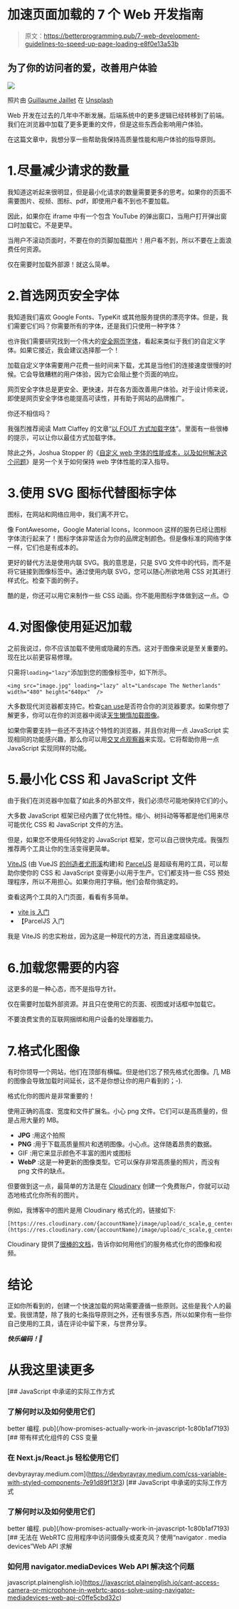 # 加速页面加载的 7 个 Web 开发指南

> 原文：<https://betterprogramming.pub/7-web-development-guidelines-to-speed-up-page-loading-e8f0e13a53b>

## 为了你的访问者的爱，改善用户体验

![](img/7e01d65063943308ce33668383b2bbf4.png)

照片由 [Guillaume Jaillet](https://unsplash.com/@i_am_g?utm_source=medium&utm_medium=referral) 在 [Unsplash](https://unsplash.com?utm_source=medium&utm_medium=referral)

Web 开发在过去的几年中不断发展。后端系统中的更多逻辑已经转移到了前端。我们在浏览器中加载了更多更重的文件，但是这些东西会影响用户体验。

在这篇文章中，我想分享一些帮助我保持高质量性能和用户体验的指导原则。

# 1.尽量减少请求的数量

我知道这听起来很明显，但是最小化请求的数量需要更多的思考。如果你的页面不需要图片、视频、图标、pdf，即使用户看不到也不要加载。

因此，如果你在 iframe 中有一个包含 YouTube 的弹出窗口，当用户打开弹出窗口时加载它。不是更早。

当用户不滚动页面时，不要在你的页脚加载图片！用户看不到，所以不要在上面浪费任何资源。

仅在需要时加载外部源！就这么简单。

# 2.首选网页安全字体

我知道我们喜欢 Google Fonts、TypeKit 或其他服务提供的漂亮字体。但是，我们需要它们吗？你需要所有的字体，还是我们只使用一种字体？

也许我们需要研究找到一个伟大的[安全网页字体](https://www.w3schools.com/cssref/css_websafe_fonts.asp)，看起来类似于我们的自定义字体。如果它接近，我会建议选择那一个！

加载自定义字体需要用户花费一些时间来下载，尤其是当他们的连接速度很慢的时候。它会导致糟糕的用户体验，因为它会阻止整个页面的响应。

网页安全字体总是更安全、更快速，并在各方面改善用户体验。对于设计师来说，即使是网页安全字体也能提高可读性，并有助于网站的品牌推广。

你还不相信吗？

我强烈推荐阅读 Matt Claffey 的文章“[以 FOUT 方式加载字体](https://mattclaffey.medium.com/loading-fonts-the-fout-way-92beed75dc38)”。里面有一些很棒的提示，可以让你以最佳方式加载字体。

除此之外，Joshua Stopper 的《[自定义 web 字体的性能成本，以及如何解决这个问题](https://www.wholegraindigital.com/blog/performant-web-fonts/)》是另一个关于如何保持 web 字体性能的深入指导。

# 3.使用 SVG 图标代替图标字体

图标，在网站和网络应用中，我们离不开它。

像 FontAwesome，Google Material Icons，Iconmoon 这样的服务已经让图标字体流行起来了！图标字体非常适合为你的品牌定制颜色。但是像标准的网络字体一样，它们也是有成本的。

更好的替代方法是使用内联 SVG。我的意思是，只是 SVG 文件中的代码，而不是将它链接到图像标签中。通过使用内联 SVG，您可以随心所欲地用 CSS 对其进行样式化。检查下面的例子。

酷的是，你还可以用它来制作一些 CSS 动画。你不能用图标字体做到这一点。😊

# 4.对图像使用延迟加载

之前我说过，你不应该加载不使用或隐藏的东西。这对于图像来说是至关重要的。现在比以前更容易修理。

只需将`loading="lazy"`添加到您的图像标签中，如下所示。

```
<img src="image.jpg" loading="lazy" alt="Landscape The Netherlands" width="480" height="640px"  />
```

大多数现代浏览器都支持它。检查[can use](https://caniuse.com/loading-lazy-attr)是否符合你的浏览器要求。如果你想了解更多，你可以在你的浏览器中阅读[天生懒惰加载图像](/native-lazy-loading-in-the-browser-85dabe6653ed)。

如果你需要支持一些还不支持这个特性的浏览器，并且你对用一点 JavaScript 实现相同的功能感兴趣，那么你可以用[交叉点观察器](/lazy-loading-images-with-the-intersection-observer-e8ad57a1682c)来实现。它将帮助你用一点 JavaScript 实现同样的功能。

# 5.最小化 CSS 和 JavaScript 文件

由于我们在浏览器中加载了如此多的外部文件，我们必须尽可能地保持它们的小。

大多数 JavaScript 框架已经内置了优化特性。缩小、树抖动等等都是他们用来尽可能优化 CSS 和 JavaScript 文件的方法。

但是，如果您不使用任何特定的 JavaScript 框架，您可以自己很快完成。我强烈推荐两个工具让你的生活变得更简单。

[ViteJS](https://vitejs.dev/) (由 VueJS [的创造者尤雨溪](https://medium.com/u/4f198f5f1f12?source=post_page-----e8f0e13a53b--------------------------------)构建)和 [ParcelJS](https://parceljs.org/) 是超级有用的工具，可以帮助你使你的 CSS 和 JavaScript 变得更小以用于生产。它们都支持一些 CSS 预处理程序，所以不用担心。如果你用打字稿，他们会帮你搞定的。

查看这两个工具的入门页面，看看有多简单。

*   [vite js 入门](https://vitejs.dev/guide/)
*   【ParcelJS 入门

我是 ViteJS 的忠实粉丝，因为这是一种现代的方法，而且速度超级快。

# 6.加载您需要的内容

这更多的是一种心态，而不是指导方针。

仅在需要时加载外部资源。并且只在使用它的页面、视图或对话框中加载它。

不要浪费宝贵的互联网捆绑和用户设备的处理器能力。

# 7.格式化图像

有时你领导一个网站，他们在顶部有横幅。但是他们忘了预先格式化图像。几 MB 的图像会导致加载时间延长，这不是你想让你的用户看到的；-).

格式化你的图片是非常重要的！

使用正确的高度、宽度和文件扩展名。小心 png 文件。它们可以是高质量的，但是占用大量的 MB。

*   **JPG** :用这个拍照
*   **PNG** :用于下载高质量照片和透明图像。小心点。这伴随着昂贵的数据。
*   GIF :用它来显示颜色不丰富的图片或图标
*   **WebP** :这是一种更新的图像类型。它可以保存非常高质量的照片，而没有 png 文件的缺点。

但要做到这一点，最简单的方法是在 [Cloudinary](https://cloudinary.com/) 创建一个免费账户，你就可以动态地格式化你所有的图片。

例如，我博客中的图片是用 Cloudinary 格式化的，链接如下:

```
[https://res.cloudinary.com/{accountName}/image/upload/c_scale,g_center,w_300,f_auto/{imageUrl}](https://res.cloudinary.com/{accountName}/image/upload/c_scale,g_center,w_300,f_auto/{imageUrl})
```

Cloudinary 提供了[很棒的文档](https://cloudinary.com/documentation/image_transformations)，告诉你如何用他们的服务格式化你的图像和视频。

# 结论

正如你所看到的，创建一个快速加载的网站需要遵循一些原则。这些是我个人的最爱。我很清楚，除了我的七条指导原则之外，还有很多东西，所以如果你有一些你自己使用的工具，请在评论中留下来，与世界分享。

***快乐编码！🚀***

# 从我这里读更多

[](/how-promises-actually-work-in-javascript-1c80b1af7193) [## JavaScript 中承诺的实际工作方式

### 了解何时以及如何使用它们

better 编程. pub](/how-promises-actually-work-in-javascript-1c80b1af7193) [](https://devbyrayray.medium.com/css-variable-with-styled-components-7e91d89f13f3) [## 带有样式化组件的 CSS 变量

### 在 Next.js/React.js 轻松使用它们

devbyrayray.medium.com](https://devbyrayray.medium.com/css-variable-with-styled-components-7e91d89f13f3) [](/how-promises-actually-work-in-javascript-1c80b1af7193) [## JavaScript 中承诺的实际工作方式

### 了解何时以及如何使用它们

better 编程. pub](/how-promises-actually-work-in-javascript-1c80b1af7193) [](https://javascript.plainenglish.io/cant-access-camera-or-microphone-in-webrtc-apps-solve-using-navigator-mediadevices-web-api-c0ffe5cbd32c) [## 无法在 WebRTC 应用程序中访问摄像头或麦克风？使用“navigator . media devices”Web API 求解

### 如何用 navigator.mediaDevices Web API 解决这个问题

javascript.plainenglish.io](https://javascript.plainenglish.io/cant-access-camera-or-microphone-in-webrtc-apps-solve-using-navigator-mediadevices-web-api-c0ffe5cbd32c)
